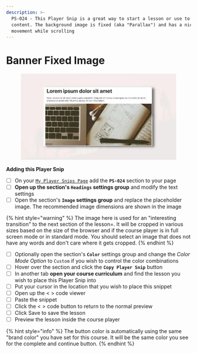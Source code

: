 ```yaml
---
description: >-
  PS-024 - This Player Snip is a great way to start a lesson or use to separate
  content. The background image is fixed (aka "Parallax") and has a nice
  movement while scrolling
---
```


# Banner Fixed Image

<figure><img src="../../.gitbook/assets/164072custom_site_themesidPVpFpz.jpeg" alt=""><figcaption></figcaption></figure>

**Adding this Player Snip**

* [ ] On your [`My Player Snips Page`](../../how-to-guides.md#how-to-create-a-my-snips-page) add the **`PS-024`** section to your page
* [ ] **Open up the section's `Headings` settings group** and modify the text settings&#x20;
* [ ] Open the section's **`Image` settings group** and replace the placeholder image. The recommended image dimensions are shown in the image

{% hint style="warning" %}
The image here is used for an "interesting transition" to the next section of the lesson=. It will be cropped in various sizes based on the size of the browser and if the course player is in full screen mode or in standard mode. You should select an image that does not have any words and don't care where it gets cropped.
{% endhint %}

* [ ] Optionally open the section's **`Color`** settings group and change the _Color Mode Option_ to `Custom` if you wish to control the color combinations
* [ ] Hover over the section and click the **`Copy Player Snip`** button
* [ ] In another tab **open your course curriculum** and find the lesson you wish to place this Player Snip into
* [ ] Put your cursor in the location that you wish to place this snippet&#x20;
* [ ] Open up the < > code viewer
* [ ] Paste the snippet
* [ ] Click the < > code button to return to the normal preview
* [ ] Click Save to save the lesson
* [ ] Preview the lesson inside the course player

{% hint style="info" %}
The button color is automatically using the same "brand color" you have set for this course. It will be the same color you see for the complete and continue button.
{% endhint %}

##
